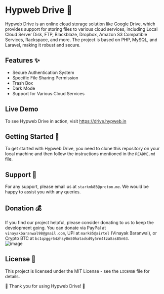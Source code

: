 # Hypweb Drive 🚀

Hypweb Drive is an online cloud storage solution like Google Drive, which provides support for storing files to various cloud services, including Local Cloud Server Disk, FTP, Blackblaze, Dropbox, Amazon S3 Compatible Services, Rackspace, and more. The project is based on PHP, MySQL, and Laravel, making it robust and secure.

## Features ✨

- Secure Authentication System
- Specific File Sharing Permission
- Trash Box
- Dark Mode
- Support for Various Cloud Services

## Live Demo
To see Hypweb Drive in action, visit https://drive.hypweb.in

## Getting Started 🚀

To get started with Hypweb Drive, you need to clone this repository on your local machine and then follow the instructions mentioned in the `README.md` file.

## Support 📧

For any support, please email us at `starkmk85@proton.me`. We would be happy to assist you with any queries.

## Donation 💰

If you find our project helpful, please consider donating to us to keep the development going. You can donate via PayPal at `vinayakbaranwal98@gmail.com`, UPI at `mark85@airtel` (Vinayak Baranwal), or Crypto BTC at `bc1qzggr64zhsy8m50hatadsd9y5rn4tza8as85n63`.    
![image](https://user-images.githubusercontent.com/68575225/234098017-d1b9fd28-fa94-45ad-b91f-4798a2c90f24.png)


## License 📄

This project is licensed under the MIT License - see the `LICENSE` file for details.

🙏 Thank you for using Hypweb Drive! 🙏
